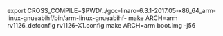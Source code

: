 export CROSS_COMPILE=$PWD/../gcc-linaro-6.3.1-2017.05-x86_64_arm-linux-gnueabihf/bin/arm-linux-gnueabihf-
make ARCH=arm rv1126_defconfig rv1126-X1.config
make ARCH=arm boot.img -j56
